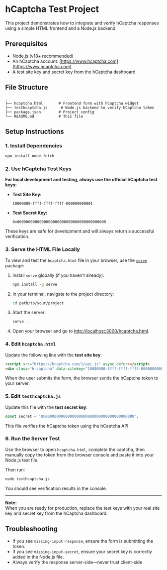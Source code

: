 # hCaptcha Test Project

This project demonstrates how to integrate and verify hCaptcha responses using a simple HTML frontend and a Node.js backend.

## Prerequisites

* Node.js (v18+ recommended)
* An hCaptcha account: [https://www.hcaptcha.com](https://www.hcaptcha.com)
* A test site key and secret key from the hCaptcha dashboard

## File Structure

```
.
├── hcaptcha.html       # Frontend form with hCaptcha widget
├── testhcaptcha.js      # Node.js backend to verify hCaptcha token
├── package.json        # Project config
└── README.md           # This file
```

## Setup Instructions

### 1. Install Dependencies

```bash
npm install node-fetch
```

### 2. Use hCaptcha Test Keys

**For local development and testing, always use the official hCaptcha test keys:**

- **Test Site Key:**  
  ```
  10000000-ffff-ffff-ffff-000000000001
  ```
- **Test Secret Key:**  
  ```
  0x0000000000000000000000000000000000000000
  ```

These keys are safe for development and will always return a successful verification.

### 3. Serve the HTML File Locally

To view and test the `hcaptcha.html` file in your browser, use the [`serve`](https://www.npmjs.com/package/serve) package:

1. Install `serve` globally (if you haven't already):

   ```bash
   npm install -g serve
   ```

2. In your terminal, navigate to the project directory:

   ```bash
   cd path/to/your/project
   ```

3. Start the server:

   ```bash
   serve .
   ```

4. Open your browser and go to [http://localhost:3000/hcaptcha.html](http://localhost:3000/hcaptcha.html).

### 4. Edit `hcaptcha.html`

Update the following line with the **test site key**:

```html
<script src="https://hcaptcha.com/1/api.js" async defer></script>
<div class="h-captcha" data-sitekey="10000000-ffff-ffff-ffff-000000000001"></div>
```

When the user submits the form, the browser sends the hCaptcha token to your server.

### 5. Edit `testhcaptcha.js`

Update this file with the **test secret key**:

```js
const secret = '0x0000000000000000000000000000000000000000';
```

This file verifies the hCaptcha token using the hCaptcha API.

### 6. Run the Server Test

Use the browser to open `hcaptcha.html`, complete the captcha, then manually copy the token from the browser console and paste it into your Node.js test file.

Then run:

```bash
node testhcaptcha.js
```

You should see verification results in the console.

---

**Note:**  
When you are ready for production, replace the test keys with your real site key and secret key from the hCaptcha dashboard.

## Troubleshooting

* If you see `missing-input-response`, ensure the form is submitting the token.
* If you see `missing-input-secret`, ensure your secret key is correctly added in the Node.js file.
* Always verify the response server-side—never trust client-side